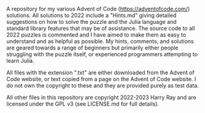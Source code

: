 A repository for my various Advent of Code (https://adventofcode.com/) solutions. All solutions to 2022 include a "Hints.md" giving detailed suggestions on how to solve the puzzle and the Julia language and standard library features that may be of assistance. The source code to all 2022 puzzles is commented and I have aimed to make them as easy to understand and as helpful as possible. My hints, comments, and solutions are geared towards a range of beginners but primarily either people struggling with the puzzle itself, or experienced programmers attempting to learn Julia.

All files with the extension ".txt" are either downloaded from the Advent of Code website, or text copied from a page on the Advent of Code website. I do not own the copyright to these and they are provided purely as test data.

All other files in this repository are copyright 2022-2023 Harry Ray and are licensed under the GPL v3 (see LICENSE.md for full details).